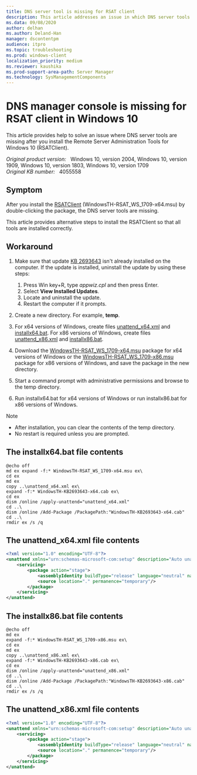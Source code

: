 ```yaml
---
title: DNS server tool is missing for RSAT client
description: This article addresses an issue in which DNS server tools are missing for RSAT client in Windows 10.
ms.data: 09/08/2020
author: delhan
ms.author: Deland-Han
manager: dscontentpm
audience: itpro
ms.topic: troubleshooting
ms.prod: windows-client
localization_priority: medium
ms.reviewer: kaushika
ms.prod-support-area-path: Server Manager
ms.technology: SysManagementComponents
---
```

# DNS manager console is missing for RSAT client in Windows 10

This article provides help to solve an issue where DNS server tools are missing after you install the Remote Server Administration Tools for Windows 10 (RSATClient).

_Original product version:_ &nbsp; Windows 10, version 2004, Windows 10, version 1909, Windows 10, version 1803, Windows 10, version 1709  
_Original KB number:_ &nbsp; 4055558

## Symptom

After you install the [RSATClient](https://www.microsoft.com/download/details.aspx?id=45520) (WindowsTH-RSAT_WS_1709-x64.msu) by double-clicking the package, the DNS server tools are missing.

This article provides alternative steps to install the RSATClient so that all tools are installed correctly.

## Workaround

1. Make sure that update [KB 2693643](https://support.microsoft.com/help/2693643) isn't already installed on the computer. If the update is installed, uninstall the update by using these steps:
    1. Press Win key+R, type *appwiz.cpl* and then press Enter.
    2. Select **View Installed Updates**.
    3. Locate and uninstall the update.
    4. Restart the computer if it prompts.

2. Create a new directory. For example, **temp**.

3. For x64 versions of Windows, create files [unattend_x64.xml](#the-unattend_x64xml-file-contents) and [installx64.bat](#the-installx64bat-file-contents). For x86 versions of Windows, create files [unattend_x86.xml](#the-unattend_x86xml-file-contents) and [installx86.bat](#the-installx86bat-file-contents).

4. Download the [WindowsTH-RSAT_WS_1709-x64.msu](https://www.microsoft.com/download/details.aspx?id=45520) package for x64 versions of Windows or the [WindowsTH-RSAT_WS_1709-x86.msu](https://www.microsoft.com/download/details.aspx?id=45520) package for x86 versions of Windows, and save the package in the new directory.

5. Start a command prompt with administrative permissions and browse to the temp directory.

6. Run installx64.bat for x64 versions of Windows or run installx86.bat for x86 versions of Windows.

> [!NOTE]
>
> - After installation, you can clear the contents of the temp directory.
> - No restart is required unless you are prompted.

## The installx64.bat file contents

```console
@echo off
md ex expand -f:* WindowsTH-RSAT_WS_1709-x64.msu ex\
cd ex
md ex
copy ..\unattend_x64.xml ex\
expand -f:* WindowsTH-KB2693643-x64.cab ex\
cd ex
dism /online /apply-unattend="unattend_x64.xml"
cd ..\
dism /online /Add-Package /PackagePath:"WindowsTH-KB2693643-x64.cab"
cd ..\
rmdir ex /s /q
```

## The unattend_x64.xml file contents

```xml
<?xml version="1.0" encoding="UTF-8"?>
<unattend xmlns="urn:schemas-microsoft-com:setup" description="Auto unattend" author="pkgmgr.exe">
    <servicing>
        <package action="stage">
            <assemblyIdentity buildType="release" language="neutral" name="Microsoft-Windows-RemoteServerAdministrationTools-Client-Package-TopLevel" processorArchitecture="amd64" publicKeyToken="31bf3856ad364e35" version="10.0.16299.2"/>
            <source location="." permanence="temporary"/>
        </package>
    </servicing>
</unattend>
```

## The installx86.bat file contents

```console
@echo off
md ex
expand -f:* WindowsTH-RSAT_WS_1709-x86.msu ex\
cd ex
md ex
copy ..\unattend_x86.xml ex\
expand -f:* WindowsTH-KB2693643-x86.cab ex\
cd ex
dism /online /apply-unattend="unattend_x86.xml"
cd ..\
dism /online /Add-Package /PackagePath:"WindowsTH-KB2693643-x86.cab"
cd ..\
rmdir ex /s /q  
```

## The unattend_x86.xml file contents

```xml
<?xml version="1.0" encoding="UTF-8"?>
<unattend xmlns="urn:schemas-microsoft-com:setup" description="Auto unattend" author="pkgmgr.exe">
    <servicing>
        <package action="stage">
            <assemblyIdentity buildType="release" language="neutral" name="Microsoft-Windows-RemoteServerAdministrationTools-Client-Package-TopLevel" processorArchitecture="x86" publicKeyToken="31bf3856ad364e35" version="10.0.16299.2"/>
            <source location="." permanence="temporary"/>
        </package>
    </servicing>
</unattend>
```

